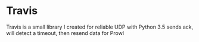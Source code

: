 # Travis
Travis is a small library I created for reliable UDP with Python 3.5 sends ack, will detect a timeout, then resend data for Prowl 
